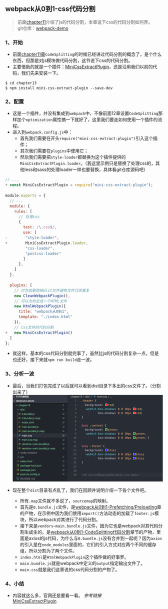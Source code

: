 ## webpack从0到1-css代码分割
> 前面[chapter11](https://github.com/Ewall1106/webpack-demo/tree/master/chapter11)介绍了js的代码分割，本章说下css的代码分割如何弄。  
> git仓库：[webpack-demo](https://github.com/Ewall1106/webpack-demo)

### 1、开始
- 前面[chapter11章](https://github.com/Ewall1106/webpack-demo/tree/master/chapter11)`CodeSplitting`的时候已经讲过代码分割的概念了，是个什么东西，但那是对js模块做代码分割，这节说下css的代码分割。
- 主要借助的就是一个插件：[MiniCssExtractPlugin](https://webpack.js.org/plugins/mini-css-extract-plugin/)，还是沿用我们以前的代码，我们先来安装一下。
```
$ cd chapter13
$ npm install mini-css-extract-plugin --save-dev 
```

### 2、配置
- 这是一个插件，并没有集成到`webpack`中，不像前面12章设置`CodeSplitting`那样加个`optimization`属性搞一下就好了，这里我们要走如何使用一个插件的流程。
- 进入到`webpack.config.js`中：
    - 首先我们需要在开头`require("mini-css-extract-plugin")`引入这个插件；
    - 其次我们需要在`plugins`中使用它；
    - 然后我们需要把`style-loader`都替换为这个插件提供的`MiniCssExtractPlugin.loader`。（我这里示例只是替换了处理css的，其他less和sass的处理loader一样也要替换，具体看git仓库源码吧）

```javascript
// ...
+ const MiniCssExtractPlugin = require("mini-css-extract-plugin");

module.exports = {
  // ...
  module: {
    rules: [
      // 处理css
      {
        test: /\.css$/,
        use: [
-        "style-loader", 
+        MiniCssExtractPlugin.loader,
         "css-loader", 
         "postcss-loader"
        ]
      },
    ]
  },

  plugins: [
    // 打包前删除掉dist文件避免文件冗余重复
    new CleanWebpackPlugin(),
    // 可以为你生成一个HTML文件
    new HtmlWebpackPlugin({
      title: "webpack从0到1",
      template: "./index.html"
    }),
    // css文件的代码分割
+   new MiniCssExtractPlugin()
  ]
};
```

- 就这样，基本的css代码分割就完事了，虽然比js的代码分割复杂一点，但是也还好，接下来就`npm run build`走一波。

### 3、分析一波
- 最后，当我们打包完成了以后就可以看到dist目录下多出的css文件了。（分割出来了）
![](https://raw.githubusercontent.com/Ewall1106/webpack-demo/master/docs/images/chapter13_1.png)

- 现在整个`dist`目录有点乱了，我们在回顾并说明介绍一下各个文件吧。
    - 所有`.map`文件就不多说了，`sourcemap`的映射。
    - 首先是`0.bundle.js`文件，是[webpack从0到1-Prefetching/Preloading]()章的产物，在示例中因为我们使用`import()`方法动态的加载了`footer.js`模块，所以webpack对其进行了代码分割。
    - 接下来是`vendors~main.bundle.js`文件，因为它也是webpack对其代码分割生成生的，是[webpack从0到1-CodeSplitting代码分割]()章节的产物，里面是axios的js代码，为什么与`0.bundle.js`没有合并到一起呢？因为`axios`的引入是在`node_modules`里面的，它们的引入方式对应两个不同的缓存组，所以分割为了两个文件。
    - `index.html`是`HtmlWebpackPlugin`这个插件做的好事罗。
    - `main.bundle.js`就是webpack中定义的`output`指定输出文件了。
    - `main.css`就是我们这章说的css代码分割的产物了。
    
### 4、小结
- 内容就这么多，官网还是要看一看。
*参考链接*  
[MiniCssExtractPlugin](https://webpack.js.org/plugins/mini-css-extract-plugin/)